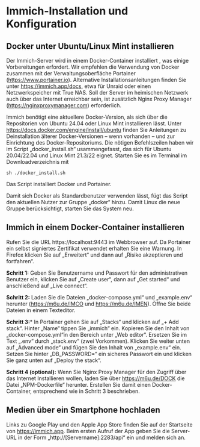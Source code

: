 # Immich-Installation und Konfiguration

## Docker unter Ubuntu/Linux Mint installieren
Der Immich-Server wird in einem Docker-Container installiert , was einige Vorbereitungen erfordert. Wir empfehlen die Verwendung von Docker zusammen mit der Verwaltungsoberfläche Portainer (https://www.portainer.io). Alternative Installationsanleitungen finden Sie unter https://immich.app/docs, etwa für Unraid oder einen Netzwerkspeicher mit True NAS. Soll der Server im heimischen Netzwerk auch über das Internet erreichbar sein, ist zusätzlich Nginx Proxy Manager (https://nginxproxymanager.com) erforderlich. 

Immich benötigt eine aktuellere Docker-Version, als sich über die Repositorien von Ubuntu 24.04 oder Linux Mint installieren lässt. Unter https://docs.docker.com/engine/install/ubuntu finden Sie Anleitungen zu Deinstallation älterer Docker-Versionen – wenn vorhanden – und zur Einrichtung des Docker-Repositoriums. Die nötigen Befehlszeilen haben wir im Script „docker_install.sh“ usammengefasst, das sich für Ubuntu 20.04/22.04 und Linux Mint 21.3/22 eignet. Starten Sie es im Terminal im Downloadverzeichnis mit
```
sh ./docker_install.sh
```
Das Script installiert Docker und Portainer.

Damit sich Docker als Standardbenutzer verwenden lässt, fügt das Script den aktuellen Nutzer zur Gruppe „docker“ hinzu. Damit Linux die neue Gruppe berücksichtigt, starten Sie das System neu.

## Immich in einem Docker-Container installieren
Rufen Sie die URL https://localhost:9443 im Webbrowser auf. Da Portainer ein selbst signiertes Zertifikat verwendet erhalten Sie eine Warnung. In Firefox klicken Sie auf „Erweitert“ und dann auf „Risiko akzeptieren und fortfahren“.

**Schritt 1:** Geben Sie Benutzername und Passwort für den administrativen Benutzer ein, klicken Sie auf „Create user“, dann auf „Get started“ und anschließend auf „Live connect“. 

**Schritt 2:** Laden Sie die Dateien „docker-compose.yml“ und „example.env“ herunter (https://m6u.de/IMCO und https://m6u.de/IMEN). Öffne Sie beide Dateien in einem Texteditor.

**Schritt 3:*** In Portainer gehen Sie auf „Stacks“ und klicken auf „+ Add stack“. Hinter „Name“ tippen Sie „immich“ ein. Kopieren Sie den Inhalt von „docker-compose.yml“in den Bereich unter „Web editor“. Ersetzen Sie im Text „.env“ durch „stack.env“ (zwei Vorkommen). Klicken Sie weiter unten auf „Advanced mode“ und fügen Sie den Inhalt von „example.env“ ein. Setzen Sie hinter „DB_PASSWORD=“ ein sicheres Passwort ein und klicken Sie ganz unten auf „Deploy the stack“.

**Schritt 4 (optional):** Wenn Sie Nginx Proxy Manager für den Zugriff über das Internet Installieren wollen, laden Sie über https://m6u.de/DOCK die Datei „NPM-Dockerfile“ herunter. Erstellen Sie damit einen Docker-Container, entsprechend wie in Schritt 3 beschrieben.

## Medien über ein Smartphone hochladen
Links zu Google Play und den Apple App Store finden Sie auf der Startseite von https://immich.app. Beim ersten Aufruf der App geben Sie die Server-URL in der Form „http://[Servername]:2283/api“ ein und melden sich an.
